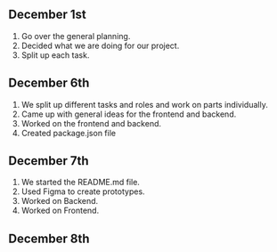 ## December 1st
1. Go over the general planning.
2. Decided what we are doing for our project.
3. Split up each task.

## December 6th
1. We split up different tasks and roles and work on parts individually.
2. Came up with general ideas for the frontend and backend.
3. Worked on the frontend and backend.
4. Created package.json file

## December 7th
1. We started the README.md file.
2. Used Figma to create prototypes.
3. Worked on Backend.
4. Worked on Frontend. 

## December 8th




